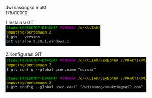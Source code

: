 dwi sasongko mukti  
175410010

1.Instalasi GIT    
![0](image/0.PNG)  

2.Konfigurasi GIT  
![1](image/1.PNG)  
  

